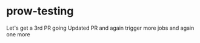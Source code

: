 # prow-testing

Let's get  a 3rd PR going
Updated PR
and again
trigger more jobs
and again
one more
